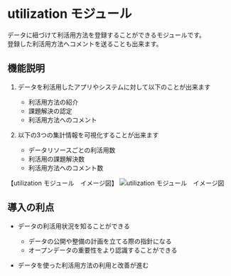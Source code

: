 # utilization モジュール

データに紐づけて利活用方法を登録することができるモジュールです。  
登録した利活用方法へコメントを送ることも出来ます。

## 機能説明

1. データを利活用したアプリやシステムに対して以下のことが出来ます
    * 利活用方法の紹介
    * 課題解決の認定
    * 利活用方法へのコメント

2. 以下の3つの集計情報を可視化することが出来ます
    * データリソースごとの利活用数
    * 利活用の課題解決数
    * 利活用方法へのコメント数

【utilization モジュール　イメージ図】
![utilization モジュール　イメージ図]()

## 導入の利点

* データの利活用状況を知ることができる
    * データの公開や整備の計画を立てる際の指針になる
    * オープンデータの重要性をより認識することができる

* データを使った利活用方法の利用と改善が進む